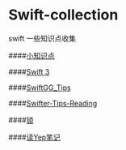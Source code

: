 # Swift-collection
swift 一些知识点收集


####[小知识点](https://github.com/hulinSun/Swift-collection/blob/master/%E5%B0%8F%E7%9F%A5%E8%AF%86%E7%82%B9.md)

####[Swift 3](https://github.com/hulinSun/Swift-collection/blob/master/Swift%203.md)

####[SwiftGG_Tips](https://github.com/hulinSun/Swift-collection/blob/master/SwiftGG_Tips.md)

####[Swifter-Tips-Reading](https://github.com/hulinSun/Swift-collection/blob/master/Swifter-Tips-Reading.md)

####[锁](https://github.com/hulinSun/Swift-collection/blob/master/%E9%94%81.md)

####[读Yep笔记](https://github.com/hulinSun/Swift-collection/blob/master/%E8%AF%BBYep%E7%AC%94%E8%AE%B0.md)

